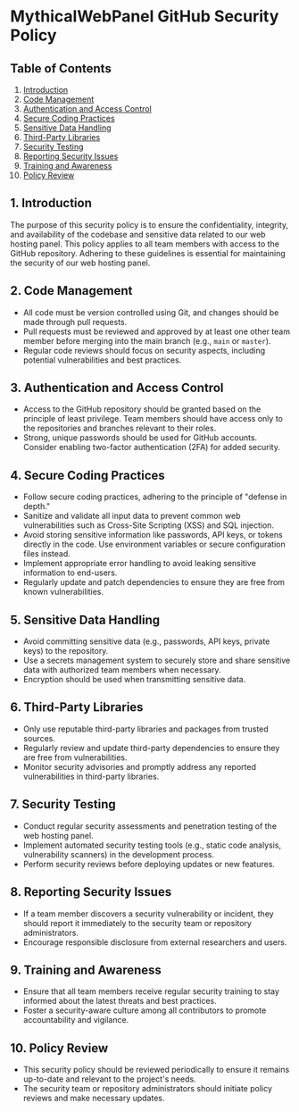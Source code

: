# MythicalWebPanel GitHub Security Policy

## Table of Contents
1. [Introduction](#introduction)
2. [Code Management](#code-management)
3. [Authentication and Access Control](#authentication-and-access-control)
4. [Secure Coding Practices](#secure-coding-practices)
5. [Sensitive Data Handling](#sensitive-data-handling)
6. [Third-Party Libraries](#third-party-libraries)
7. [Security Testing](#security-testing)
8. [Reporting Security Issues](#reporting-security-issues)
9. [Training and Awareness](#training-and-awareness)
10. [Policy Review](#policy-review)

## 1. Introduction
The purpose of this security policy is to ensure the confidentiality, integrity, and availability of the codebase and sensitive data related to our web hosting panel. This policy applies to all team members with access to the GitHub repository. Adhering to these guidelines is essential for maintaining the security of our web hosting panel.

## 2. Code Management
- All code must be version controlled using Git, and changes should be made through pull requests.
- Pull requests must be reviewed and approved by at least one other team member before merging into the main branch (e.g., `main` or `master`).
- Regular code reviews should focus on security aspects, including potential vulnerabilities and best practices.

## 3. Authentication and Access Control
- Access to the GitHub repository should be granted based on the principle of least privilege. Team members should have access only to the repositories and branches relevant to their roles.
- Strong, unique passwords should be used for GitHub accounts. Consider enabling two-factor authentication (2FA) for added security.

## 4. Secure Coding Practices
- Follow secure coding practices, adhering to the principle of "defense in depth."
- Sanitize and validate all input data to prevent common web vulnerabilities such as Cross-Site Scripting (XSS) and SQL injection.
- Avoid storing sensitive information like passwords, API keys, or tokens directly in the code. Use environment variables or secure configuration files instead.
- Implement appropriate error handling to avoid leaking sensitive information to end-users.
- Regularly update and patch dependencies to ensure they are free from known vulnerabilities.

## 5. Sensitive Data Handling
- Avoid committing sensitive data (e.g., passwords, API keys, private keys) to the repository.
- Use a secrets management system to securely store and share sensitive data with authorized team members when necessary.
- Encryption should be used when transmitting sensitive data.

## 6. Third-Party Libraries
- Only use reputable third-party libraries and packages from trusted sources.
- Regularly review and update third-party dependencies to ensure they are free from vulnerabilities.
- Monitor security advisories and promptly address any reported vulnerabilities in third-party libraries.

## 7. Security Testing
- Conduct regular security assessments and penetration testing of the web hosting panel.
- Implement automated security testing tools (e.g., static code analysis, vulnerability scanners) in the development process.
- Perform security reviews before deploying updates or new features.

## 8. Reporting Security Issues
- If a team member discovers a security vulnerability or incident, they should report it immediately to the security team or repository administrators.
- Encourage responsible disclosure from external researchers and users.

## 9. Training and Awareness
- Ensure that all team members receive regular security training to stay informed about the latest threats and best practices.
- Foster a security-aware culture among all contributors to promote accountability and vigilance.

## 10. Policy Review
- This security policy should be reviewed periodically to ensure it remains up-to-date and relevant to the project's needs.
- The security team or repository administrators should initiate policy reviews and make necessary updates.
